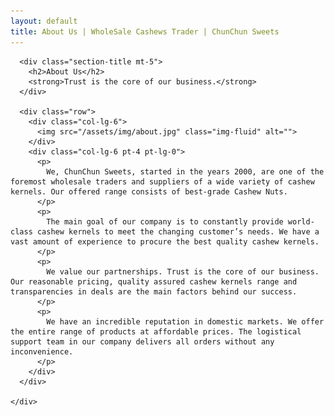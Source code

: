 ```yaml
---
layout: default
title: About Us | WholeSale Cashews Trader | ChunChun Sweets
---
```


<div class="mt-5"></div>

<main id="main mt-5">
  <!-- ======= About Section ======= -->
  <section id="about" class="about">
    <div class="container">

      <div class="section-title mt-5">
        <h2>About Us</h2>
        <strong>Trust is the core of our business.</strong>
      </div>

      <div class="row">
        <div class="col-lg-6">
          <img src="/assets/img/about.jpg" class="img-fluid" alt="">
        </div>
        <div class="col-lg-6 pt-4 pt-lg-0">
          <p>
            We, ChunChun Sweets, started in the years 2000, are one of the foremost wholesale traders and suppliers of a wide variety of cashew kernels. Our offered range consists of best-grade Cashew Nuts.
          </p>
          <p>
            The main goal of our company is to constantly provide world-class cashew kernels to meet the changing customer’s needs. We have a vast amount of experience to procure the best quality cashew kernels.
          </p>
          <p>
            We value our partnerships. Trust is the core of our business. Our reasonable pricing, quality assured cashew kernels range and transparencies in deals are the main factors behind our success.
          </p>
          <p>
            We have an incredible reputation in domestic markets. We offer the entire range of products at affordable prices. The logistical support team in our company delivers all orders without any inconvenience.
          </p>
        </div>
      </div>

    </div>
  </section><!-- End About Section -->
</main>
